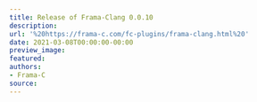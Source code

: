 ```yaml
---
title: Release of Frama-Clang 0.0.10
description:
url: '%20https://frama-c.com/fc-plugins/frama-clang.html%20'
date: 2021-03-08T00:00:00-00:00
preview_image:
featured:
authors:
- Frama-C
source:
---
```



